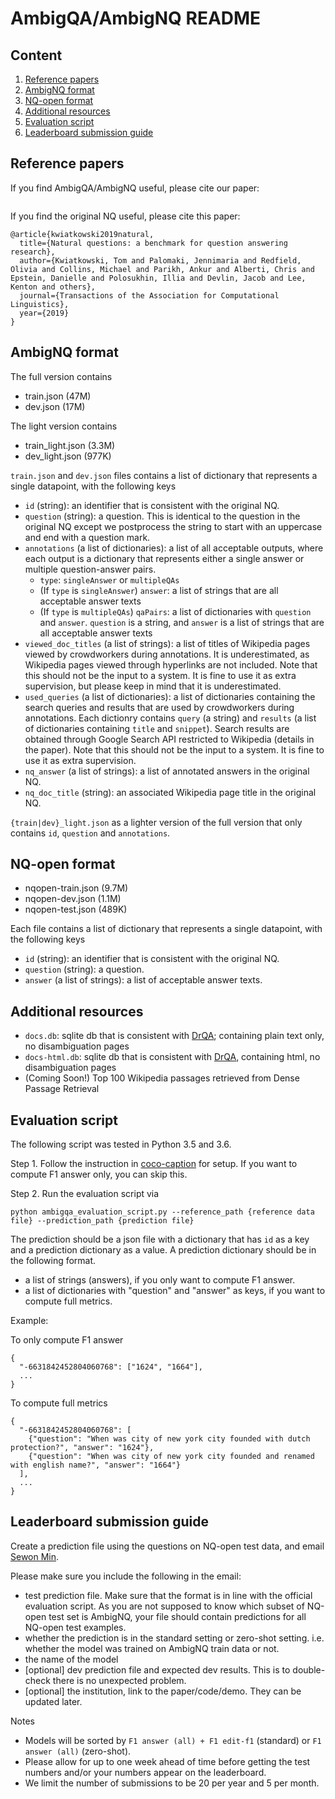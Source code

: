 # AmbigQA/AmbigNQ README

## Content
1. [Reference papers](#reference-papers)
2. [AmbigNQ format](#ambignq-format)
3. [NQ-open format](#nq-open-format)
4. [Additional resources](#additional-resources)
5. [Evaluation script](#evaluation-script)
6. [Leaderboard submission guide](#leaderboard-submission-guide)

## Reference papers

If you find AmbigQA/AmbigNQ useful, please cite our paper:
```
```

If you find the original NQ useful, please cite this paper:
```
@article{kwiatkowski2019natural,
  title={Natural questions: a benchmark for question answering research},
  author={Kwiatkowski, Tom and Palomaki, Jennimaria and Redfield, Olivia and Collins, Michael and Parikh, Ankur and Alberti, Chris and Epstein, Danielle and Polosukhin, Illia and Devlin, Jacob and Lee, Kenton and others},
  journal={Transactions of the Association for Computational Linguistics},
  year={2019}
}
```


## AmbigNQ format

The full version contains
- train.json (47M)
- dev.json (17M)

The light version contains
- train_light.json (3.3M)
- dev_light.json (977K)

`train.json` and `dev.json` files contains a list of dictionary that represents a single datapoint, with the following keys

- `id` (string): an identifier that is consistent with the original NQ.
- `question` (string): a question. This is identical to the question in the original NQ except we postprocess the string to start with an uppercase and end with a question mark.
- `annotations` (a list of dictionaries): a list of all acceptable outputs, where each output is a dictionary that represents either a single answer or multiple question-answer pairs.
    - `type`: `singleAnswer` or `multipleQAs`
    - (If `type` is `singleAnswer`) `answer`: a list of strings that are all acceptable answer texts
    - (If `type` is `multipleQAs`) `qaPairs`: a list of dictionaries with `question` and `answer`. `question` is a string, and `answer` is a list of strings that are all acceptable answer texts
- `viewed_doc_titles` (a list of strings): a list of titles of Wikipedia pages viewed by crowdworkers during annotations. It is underestimated, as Wikipedia pages viewed through hyperlinks are not included. Note that this should not be the input to a system. It is fine to use it as extra supervision, but please keep in mind that it is underestimated.
- `used_queries` (a list of dictionaries): a list of dictionaries containing the search queries and results that are used by crowdworkers during annotations. Each dictionry contains `query` (a string) and `results` (a list of dictionaries containing `title` and `snippet`). Search results are obtained through Google Search API restricted to Wikipedia (details in the paper). Note that this should not be the input to a system. It is fine to use it as extra supervision.
- `nq_answer` (a list of strings): a list of annotated answers in the original NQ.
- `nq_doc_title` (string): an associated Wikipedia page title in the original NQ.

`{train|dev}_light.json` as a lighter version of the full version that only contains `id`, `question` and `annotations`.

## NQ-open format

- nqopen-train.json (9.7M)
- nqopen-dev.json (1.1M)
- nqopen-test.json (489K)

Each file contains a list of dictionary that represents a single datapoint, with the following keys

- `id` (string): an identifier that is consistent with the original NQ.
- `question` (string): a question.
- `answer` (a list of strings): a list of acceptable answer texts.

## Additional resources

- `docs.db`: sqlite db that is consistent with [DrQA](https://github.com/facebookresearch/DrQA); containing plain text only, no disambiguation pages
- `docs-html.db`: sqlite db that is consistent with [DrQA](https://github.com/facebookresearch/DrQA), containing html, no disambiguation pages
- (Coming Soon!) Top 100 Wikipedia passages retrieved from Dense Passage Retrieval


## Evaluation script

The following script was tested in Python 3.5 and 3.6.

Step 1. Follow the instruction in [coco-caption](https://github.com/tylin/coco-caption) for setup. If you want to compute F1 answer only, you can skip this.


Step 2. Run the evaluation script via
```
python ambigqa_evaluation_script.py --reference_path {reference data file} --prediction_path {prediction file}
```

The prediction should be a json file with a dictionary that has `id` as a key and a prediction dictionary as a value. A prediction dictionary should be in the following format.

- a list of strings (answers), if you only want to compute F1 answer.
- a list of dictionaries with "question" and "answer" as keys, if you want to compute full metrics.

Example:

To only compute F1 answer
```
{
  "-6631842452804060768": ["1624", "1664"],
  ...
}
```

To compute full metrics
```
{
  "-6631842452804060768": [
    {"question": "When was city of new york city founded with dutch protection?", "answer": "1624"},
    {"question": "When was city of new york city founded and renamed with english name?", "answer": "1664"}
  ],
  ...
}
```

## Leaderboard submission guide

Create a prediction file using the questions on NQ-open test data, and email [Sewon Min](mailto:sewon@cs.washington.edu).

Please make sure you include the following in the email:

- test prediction file. Make sure that the format is in line with the official evaluation script. As you are not supposed to know which subset of NQ-open test set is AmbigNQ, your file should contain predictions for all NQ-open test examples.
- whether the prediction is in the standard setting or zero-shot setting. i.e. whether the model was trained on AmbigNQ train data or not.
- the name of the model
- [optional] dev prediction file and expected dev results. This is to double-check there is no unexpected problem.
- [optional] the institution, link to the paper/code/demo. They can be updated later.


Notes
- Models will be sorted by `F1 answer (all) + F1 edit-f1` (standard) or `F1 answer (all)` (zero-shot).
- Please allow for up to one week ahead of time before getting the test numbers and/or your numbers appear on the leaderboard.
- We limit the number of submissions to be 20 per year and 5 per month.








